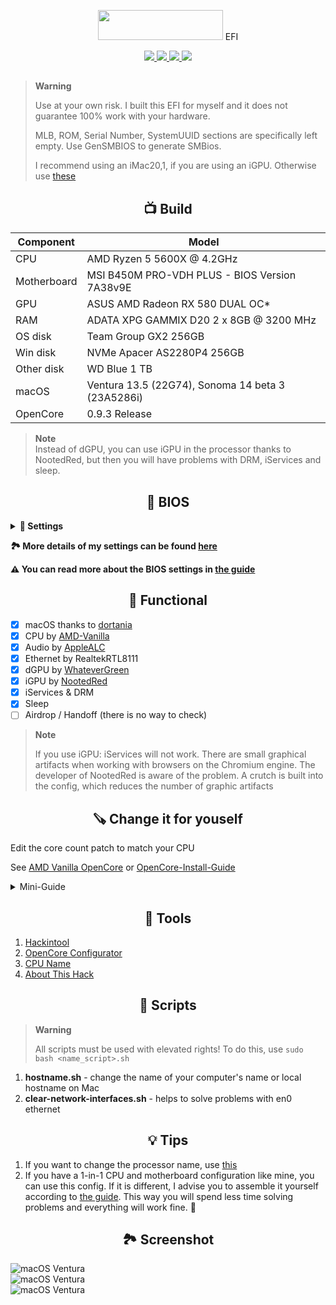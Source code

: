 <p></p>
<p align="center"><img src="https://i.imgur.com/HJnpvwQ.png" width="200" height="48"/> EFI</p>
<p align="center">
 <a href="https://www.apple.com/macos">
  <img src="https://img.shields.io/badge/Ventura-13.5-informational.svg">
 </a>
 <a href="https://www.apple.com/macos">
  <img src="https://img.shields.io/badge/Sonoma-14.0%20beta3-informational.svg">
 </a>
 <a href="https://github.com/acidanthera/OpenCorePkg">
  <img src="https://img.shields.io/badge/OpenCore-0.9.4-informational.svg">
 </a>
 <a href="https://github.com/MAGICXcmd/Ryzentosh/blob/main/LICENSE">
  <img src="https://img.shields.io/github/license/MAGICXcmd/Ryzentosh">
 </a>
</p>

<h2></h2>

> **Warning**
>
> Use at your own risk. I built this EFI for myself and it does not guarantee 100% work with your hardware.
>
> MLB, ROM, Serial Number, SystemUUID sections are specifically left empty. Use GenSMBIOS to generate SMBios.
>
> I recommend using an iMac20,1, if you are using an iGPU. Otherwise use [these](https://dortania.github.io/OpenCore-Install-Guide/AMD/zen.html#platforminfo)

<h2 align="center">📺 Build</h2>

| **Component** | **Model**                                                     |
| ------------- |---------------------------------------------------------------|
| CPU         | AMD Ryzen 5 5600X @ 4.2GHz                                      |
| Motherboard | MSI B450M PRO-VDH PLUS - BIOS Version 7A38v9E                   |
| GPU         | ASUS AMD Radeon RX 580 DUAL OC*                                 |
| RAM         | ADATA XPG GAMMIX D20 2 x 8GB @ 3200 MHz                         |
| OS disk     | Team Group GX2 256GB                                            |
| Win disk    | NVMe Apacer AS2280P4 256GB                                      |
| Other disk  | WD Blue 1 TB                                                    |
| macOS       | Ventura 13.5 (22G74), Sonoma 14 beta 3 (23A5286i)               |
| OpenCore    | 0.9.3 Release                                                   |

> **Note** \
> Instead of dGPU, you can use iGPU in the processor thanks to NootedRed, but then you will have problems with DRM, iServices and sleep.

<h2 align="center">🔧 BIOS</h2>

<details>
    <summary><b>🔌 Settings</b></summary>

| **Component**                  | **Model**                                    |
|--------------------------------|----------------------------------------------|
| Fast boot                      | Disabled                                     |
| SVM Mode                       | Enabled                                      |
| Above 4G Decoding              | Disabled                                     |
| Resizable BAR                  | Disabled                                     |
| Integrated Graphics Controller | Auto                                         |
| IOMMU                          | Disabled                                     |
| Initiate Graphic Adapter       | Int Graphics (IGD)                           |
| UMA Frame buffer Size          | Disabled*                                    |
| XHCI Hand-off                  | Enabled                                      |
| Boot Mode                      | CSM                                          |
| Secure Boot and TPM            | Disabled                                     |

> **Note**
>
> *If you use iGPU, set minimum 512 mb. There may be artifacts on some PCs/laptops if 512 MB of VRAM is set. To prevent this from happening, you need to set at least 1 GB of VRAM

</details>


**🏞️ More details of my settings can be found [here](https://imgur.com/a/Q2ssS6q)**

**⚠️ You can read more about the BIOS settings in [the guide](https://dortania.github.io/OpenCore-Install-Guide/AMD/zen.html#amd-bios-settings)**

<h2 align="center">🩼 Functional</h2>

- [x] macOS thanks to [dortania](https://dortania.github.io/OpenCore-Install-Guide/)
- [x] CPU by [AMD-Vanilla](https://github.com/AMD-OSX/AMD_Vanilla)
- [x] Audio by [AppleALC](https://github.com/acidanthera/AppleALC)
- [x] Ethernet by RealtekRTL8111
- [x] dGPU by [WhateverGreen](https://github.com/Acidanthera/WhateverGreen)
- [x] iGPU by [NootedRed](https://github.com/NootInc/NootedRed)
- [x] iServices & DRM
- [x] Sleep
- [ ] Airdrop / Handoff (there is no way to check)

> **Note**
>
> If you use iGPU: iServices will not work. There are small graphical artifacts when working with browsers on the Chromium engine. The developer of NootedRed is aware of the problem. A crutch is built into the config, which reduces the number of graphic artifacts

<h2 align="center">🪚 Change it for youself</h2>

Edit the core count patch to match your CPU

See [AMD Vanilla OpenCore](https://github.com/AMD-OSX/AMD_Vanilla/tree/master) or [OpenCore-Install-Guide](https://dortania.github.io/OpenCore-Install-Guide/extras/ventura.html#amd-patches)

<details>
    <summary>Mini-Guide</summary>
    Find the three `algrey - Force cpuid_cores_per_package`

    - `kernel -> Patch -> 0  -> Replace` for macOS 10.13.x, 10.14.x
    - `kernel -> Patch -> 1  -> Replace` for macOS 10.15.x, 11.x
    - `kernel -> Patch -> 2  -> Replace` for macOS 12.x, 13.0 to 13.2.1
    - `kernel -> Patch -> 3  -> Replace` for macOS 13.3

    ```
    B8000000 0000 => B8 <core count> 0000 0000
    BA000000 0000 => BA <core count> 0000 0000
    BA000000 0090 => BA <core count> 0000 0090
    BA000000 00 => BA <core count> 0000 00
    ```

    | CoreCount | Hexadecimal |
    | --------- | ----------- |
    | 6 Core    | 06          |
    | 8 Core    | 08          |
    | 12 Core   | 0C          |
    | 16 Core   | 10          |
    | 32 Core   | 20          |
    | 64 Core   | 40          |

    For example 5600G has 6 cores

    ```
    B8 06 00000000
    BA 06 00000000
    BA 06 00000090
    BA 06 000000
    ```
</details>

<h2 align="center">🔧 Tools</h2>

1. [Hackintool](https://github.com/benbaker76/Hackintool)
2. [OpenCore Configurator](https://mackie100projects.altervista.org/download-opencore-configurator/)
3. [CPU Name](https://github.com/corpnewt/CPU-Name)
4. [About This Hack](https://github.com/0xCUB3/About-This-Hack)

<h2 align="center">🧱 Scripts</h2>

> **Warning**
>
> All scripts must be used with elevated rights! To do this, use
> ```sudo bash <name_script>.sh```
1. **hostname.sh** - change the name of your computer's name or local hostname on Mac
2. **clear-network-interfaces.sh** - helps to solve problems with en0 ethernet

<h2 align="center">💡 Tips</h2>

 1. If you want to change the processor name, use [this](https://github.com/corpnewt/CPU-Name)
 2. If you have a 1-in-1 CPU and motherboard configuration like mine, you can use this config. If it is different, I advise you to assemble it yourself according to [the guide](https://dortania.github.io/OpenCore-Install-Guide/). This way you will spend less time solving problems and everything will work fine. 🫡

<h2 align="center">🏞️ Screenshot</h2>
<img src="https://i.imgur.com/qBf9Km2.png" alt="macOS Ventura">

<br/>

<img src="https://i.imgur.com/fpN7SS7.png" alt="macOS Ventura">

<br/>

<img src="https://i.imgur.com/y12giX0.png" alt="macOS Ventura">
